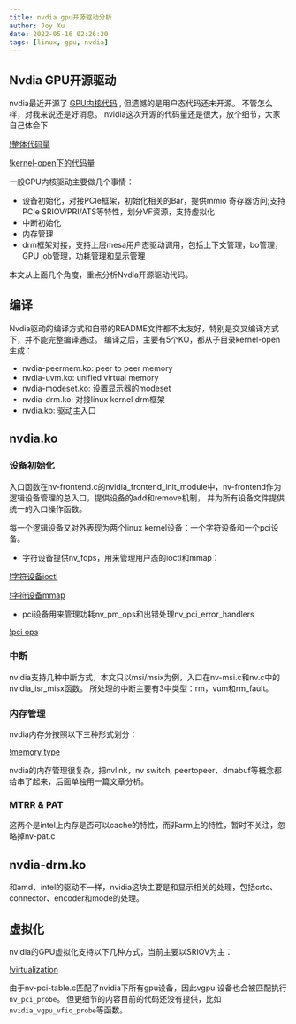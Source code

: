 ```yaml
---
title: nvdia gpu开源驱动分析
author: Joy Xu
date: 2022-05-16 02:26:20
tags: [linux, gpu, nvdia]
---
```


## Nvdia GPU开源驱动

nvdia最近开源了 [GPU内核代码](https://github.com/NVIDIA/open-gpu-kernel-modules) , 但遗憾的是用户态代码还未开源。
不管怎么样，对我来说还是好消息。
nvidia这次开源的代码量还是很大，放个细节，大家自己体会下

[!整体代码量](/images/nvdia_code_sum.png)

[!kernel-open下的代码量](/images/nvdia_code_sum2.png)

一般GPU内核驱动主要做几个事情：

* 设备初始化，对接PCIe框架，初始化相关的Bar，提供mmio 寄存器访问;支持PCIe SRIOV/PRI/ATS等特性，划分VF资源，支持虚拟化
* 中断初始化
* 内存管理
* drm框架对接，支持上层mesa用户态驱动调用，包括上下文管理，bo管理，GPU job管理，功耗管理和显示管理

本文从上面几个角度，重点分析Nvdia开源驱动代码。

## 编译

Nvdia驱动的编译方式和自带的README文件都不太友好，特别是交叉编译方式下，并不能完整编译通过。
编译之后，主要有5个KO，都从子目录kernel-open生成：

* nvdia-peermem.ko: peer to peer memory
* nvdia-uvm.ko: unified virtual memory
* nvdia-modeset.ko: 设置显示器的modeset
* nvdia-drm.ko: 对接linux kernel drm框架
* nvdia.ko: 驱动主入口


## nvdia.ko

### 设备初始化

入口函数在nv-frontend.c的nvidia_frontend_init_module中，nv-frontend作为逻辑设备管理的总入口，提供设备的add和remove机制，
并为所有设备文件提供统一的入口操作函数。

每一个逻辑设备又对外表现为两个linux kernel设备：一个字符设备和一个pci设备。

* 字符设备提供nv_fops，用来管理用户态的ioctl和mmap：

[!字符设备ioctl](/images/nvdia_chardev_ioctl.png)

[!字符设备mmap](/images/nvdia_chardev_mmap.png)

* pci设备用来管理功耗nv_pm_ops和出错处理nv_pci_error_handlers

[!pci ops](/images/nvdia_pcidev_ops.png)

### 中断

nvidia支持几种中断方式，本文只以msi/msix为例，入口在nv-msi.c和nv.c中的nvidia_isr_misx函数。
所处理的中断主要有3中类型：rm，vum和rm_fault。

### 内存管理

nvdia内存分按照以下三种形式划分：

[!memory type](/images/nvdia_memory_type.png)


nvdia的内存管理很复杂，把nvlink，nv switch, peertopeer、dmabuf等概念都给串了起来，后面单独用一篇文章分析。

### MTRR & PAT

这两个是intel上内存是否可以cache的特性，而非arm上的特性，暂时不关注，忽略掉nv-pat.c

## nvdia-drm.ko

和amd、intel的驱动不一样，nvidia这块主要是和显示相关的处理，包括crtc、connector、encoder和mode的处理。

## 虚拟化

nvidia的GPU虚拟化支持以下几种方式，当前主要以SRIOV为主：

[!virtualization](/images/nvdia_vgpu_type.png)

由于nv-pci-table.c匹配了nvidia下所有gpu设备，因此vgpu 设备也会被匹配执行`nv_pci_probe`。
但更细节的内容目前的代码还没有提供，比如`nvidia_vgpu_vfio_probe`等函数。
